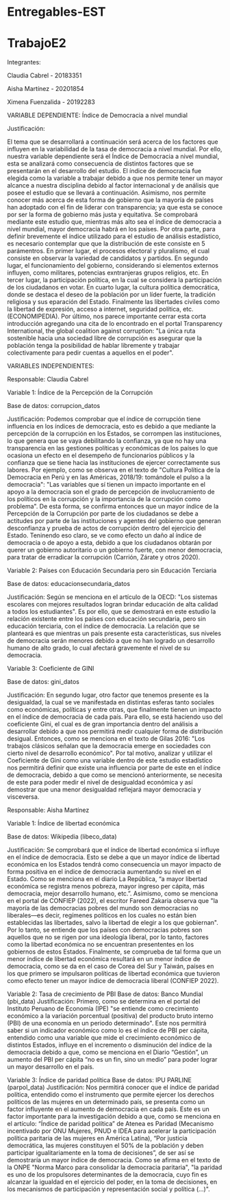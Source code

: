 # Entregables-EST
# TrabajoE2

Integrantes:

Claudia Cabrel	   - 20183351

Aisha Martínez   	 - 20201854

Ximena Fuenzalida	 - 20192283


VARIABLE DEPENDIENTE:
Índice de Democracia a nivel mundial

Justificación:

El tema que se desarrollará a continuación será acerca de los factores que influyen en la variabilidad de la tasa de democracia a nivel mundial. Por ello, nuestra variable dependiente será el Índice de Democracia a nivel mundial, esta se analizará como consecuencia de distintos factores que se presentarán en el desarrollo del estudio. El índice de democracia fue elegida como la variable a trabajar debido a que nos permite tener un mayor alcance a nuestra disciplina debido al factor internacional y de análisis que posee el estudio que se llevará a continuación. Asimismo, nos permite conocer más acerca de esta forma  de gobierno que la mayoría de países han adoptado con el fin de liderar con transparencia; ya que esta se conoce por ser la forma de gobierno más justa y equitativa. Se comprobará mediante este estudio que, mientras más alto sea el índice de democracia a nivel mundial, mayor democracia habrá en los países. Por otra parte, para definir brevemente el índice utilizado para el estudio de análisis estadístico, es necesario contemplar que que la distribución de este consiste en 5 parámentros. En primer lugar, el procesos electoral y pluralismo, el cual consiste en observar la variedad de candidatos y partidos. En segundo lugar, el funcionamiento del gobierno, considerando si elementos externos influyen, como militares, potencias exntranjeras grupos religios, etc. En tercer lugar, la participación política, en la cual se considera la participación de los ciudadanos en votar. En cuarto lugar, la cultura política democrática, donde se destaca el deseo de la población por un líder fuerte, la tradición religiosa y sus eparación del Estado. Finalmente las libertades civiles como la libertad de expresión, acceso a internet, seguridad política, etc. (ECONOMIPEDIA). Por último, nos parece importante cerrar esta corta introducción agregando una cita de lo encontrado en el portal Transparency International, the global coalition against corruption: "La única ruta sostenible hacia una sociedad libre de corrupción es asegurar que la población tenga la posibilidad de hablar libremente y trabajar colectivamente para pedir cuentas a aquellos en el poder". 



VARIABLES INDEPENDIENTES:


Responsable: Claudia Cabrel

Variable 1: Índice de la Percepción de la Corrupción
    
Base de datos: corrupcion_datos
    
Justificación: Podemos comprobar que el índice de corrupción tiene influencia en los índices de democracia, esto es debido a que mediante la percepción de la corrupción en los Estados, se corrompen las instituciones, lo que genera que se vaya debilitando la confianza, ya que no hay una transparencia en las gestiones políticas y económicas de los países lo que ocasiona un efecto en el desempeño de funcionarios públicos y la confianza que se tiene hacia las instituciones de ejercer correctamente sus labores. Por ejemplo, como se observa en el texto de "Cultura Política de la Democracia en Perú y en las Américas, 2018/19: tomándole el pulso a la democracia": "Las variables que sí tienen un impacto importante en el apoyo a la democracia son el grado de percepción de involucramiento de los políticos en la corrupción y la importancia de la corrupción como problema". De esta forma, se confirma entonces que un mayor índice de la Percepción de la Corrupción por parte de los ciudadanos se debe a actitudes por parte de las instituciones y agentes del gobierno que generan desconfianza y prueba de actos de corrupción dentro del ejercicio del Estado. Teninendo eso claro, se ve como efecto un daño al índice de democracia o de apoyo a esta, debido a que los ciudadanos obtarán por querer un gobierno autoritario o un gobierno fuerte, con menor democracia, para tratar de erradicar la corrupción (Carrión, Zárate y otros 2020). 


Variable 2: Países con Educación Secundaria pero sin Educación Terciaria
    
Base de datos: educacionsecundaria_datos
   
Justificación: Según se menciona en el artículo de la OECD: "Los sistemas escolares con mejores resultados logran brindar educación de alta calidad a todos los estudiantes". Es por ello, que se demostrará en este estudio la relación existente entre los países con educación secundaria, pero sin educación terciaria, con el índice de democracia. La relación que se planteará es que mientras un país presente esta características, sus niveles de democracia serán menores debido a que no han logrado un desarrollo humano de alto grado, lo cual afectará gravemente el nivel de su democracia. 
    
Variable 3: Coeficiente de GINI
    
Base de datos:  gini_datos
    
Justificación: En segundo lugar, otro factor que tenemos presente es la desigualdad, la cual se ve manifestada en distintas esferas tanto sociales como económicas, políticas y entre otras, que finalmente tienen un impacto en el índice de democracia de cada país. Para ello, se está haciendo uso del coeficiente Gini, el cual es de gran importancia dentro del análisis a desarrollar debido a que nos permitirá medir cualquier forma de distribución desigual. Entonces, como se menciona en el texto de Gilas 2016: "Los trabajos clásicos señalan que la democracia emerge en sociedades con cierto nivel de desarrollo económico". Por tal motivo, analizar y utilizar el Coeficiente de Gini como una variable dentro de este estudio estadístico nos permitirá definir que existe una influencia por parte de este en el índice de democracia, debido a que como se mencionó anteriormente, se necesita de este para poder medir el nivel de desigualdad económica y así demostrar que una menor desigualdad reflejará mayor democracia y visceversa.
    
Responsable: Aisha Martínez

Variable 1: Índice de libertad económica
    
Base de datos: Wikipedia (libeco_data)
    
Justificación: Se comprobará que el índice de libertad económica sí influye en el índice de democracia. Esto se debe a que un mayor índice de libertad económica en los Estados tendrá como consecuencia un mayor impacto de forma positiva en el índice de democracia aumentando su nivel en el Estado. Como se menciona en el diario La República, “a mayor libertad económica se registra menos pobreza, mayor ingreso per cápita, más democracia, mejor desarrollo humano, etc.”. Asimismo, como se menciona en el portal de CONFIEP (2022), el escritor Fareed Zakaria observa que "la mayoría de las democracias pobres del mundo son democracias no liberales—es decir, regímenes políticos en los cuales no están bien establecidas las libertades, salvo la libertad de elegir a los que gobiernan". Por lo tanto, se entiende que los países con democracias pobres son aquellos que no se rigen por una ideología liberal, por lo tanto, factores como la libertad económica no se encuentran presententes en los gobiernos de estos Estados. Finalmente, se comprueba de tal forma que un menor índice de libertad económica resultará en un menor índice de democracia, como se da en el caso de Corea del Sur y Taiwán, países en los que primero se impulsaron políticas de libertad económica que tuvieron como efecto tener un mayor índice de democracia liberal (CONFIEP 2022).
    
Variable 2: Tasa de crecimiento de PBI
Base de datos: Banco Mundial (pbi_data)
Justificación: Primero, como se determina en el portal del Instituto Peruano de Economía (IPE) "se entiende como crecimiento económico a la variación porcentual (positiva) del producto bruto interno (PBI)  de una economía en un periodo determinado". Este nos permitirá saber si un indicador económico como lo es el índice de PBI per cápita, entendido como una variable que mide el crecimiento económico de distintos Estados, influye en el incremento o disminución del índice de la democracia debido a que, como se menciona en el Diario “Gestión”, un aumento del PBI per cápita “no es un fin, sino un medio” para poder lograr un mayor desarrollo en el país.

Variable 3: Índice de paridad política
Base de datos: IPU PARLINE (parpol_data)
Justificación: Nos permitirá conocer que el índice de paridad política, entendido como el instrumento que permite ejercer los derechos políticos de las mujeres en un determinado país, se presenta como un factor influyente en el aumento de democracia en cada país. Este es un factor importante para la investigación debido a que, como se menciona en el artículo: “Índice de paridad política” de Atenea es Paridad (Mecanismo incentivado por ONU Mujeres, PNUD e IDEA para acelerar la participación política paritaria de las mujeres en América Latina), “Por justicia democrática, las mujeres constituyen el 50% de la población y deben participar igualitariamente en la toma de decisiones”, de ser así se demostraría un mayor índice de democracia. Como se afirma en el texto de la ONPE "Norma Marco para consolidar la democracia paritaria", "la paridad es uno de los propulsores determinantes de la democracia, cuyo fin es alcanzar la igualdad en el ejercicio del poder, en la toma de decisiones, en los mecanismos de participación y representación social y política (...)".





